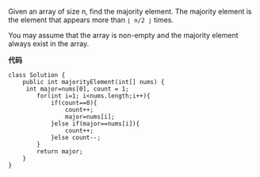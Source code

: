 Given an array of size n, find the majority element. The majority element is the element that appears more than `⌊ n/2 ⌋` times.

You may assume that the array is non-empty and the majority element always exist in the array.

**代码**
```
class Solution {
    public int majorityElement(int[] nums) {
     int major=nums[0], count = 1;
        for(int i=1; i<nums.length;i++){
            if(count==0){
                count++;
                major=nums[i];
            }else if(major==nums[i]){
                count++;
            }else count--;
        }
        return major;
    }
}
```